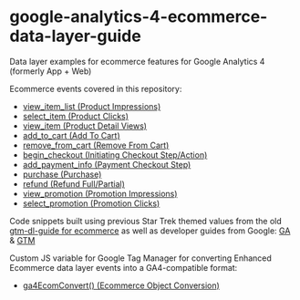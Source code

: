 # google-analytics-4-ecommerce-data-layer-guide
Data layer examples for ecommerce features for Google Analytics 4 (formerly App + Web)

Ecommerce events covered in this repository:

- [view_item_list (Product Impressions)](/ga4_ec_view_item_list.js)
- [select_item (Product Clicks)](/ga4_ec_select_item.js)
- [view_item (Product Detail Views)](/ga4_ec_view_item.js)
- [add_to_cart (Add To Cart)](/ga4_ec_add_to_cart.js)
- [remove_from_cart (Remove From Cart)](/ga4_ec_remove_from_cart.js)
- [begin_checkout (Initiating Checkout Step/Action)](/ga4_ec_begin_checkout.js)
- [add_payment_info (Payment Checkout Step)](/ga4_ec_add_payment_info.js)
- [purchase (Purchase)](/ga4_ec_purchase.js)
- [refund (Refund Full/Partial)](/ga4_ec_refund.js)
- [view_promotion (Promotion Impressions)](/ga4_ec_view_promotion.js)
- [select_promotion (Promotion Clicks)](/ga4_ec_select_promotion.js)

Code snippets built using previous Star Trek themed values from the old [gtm-dl-guide for ecommerce](https://github.com/Measurelab/gtm-dl-guide) as well as developer guides from Google: [GA](https://developers.google.com/analytics/devguides/collection/app-web/ecommerce#measure_refunds) & [GTM](https://developers.google.com/tag-manager/ecommerce-appweb#measure_refunds)

Custom JS variable for Google Tag Manager for converting Enhanced Ecommerce data layer events into a GA4-compatible format:
- [ga4EcomConvert() (Ecommerce Object Conversion)](/ga4EcomConvert.js)
